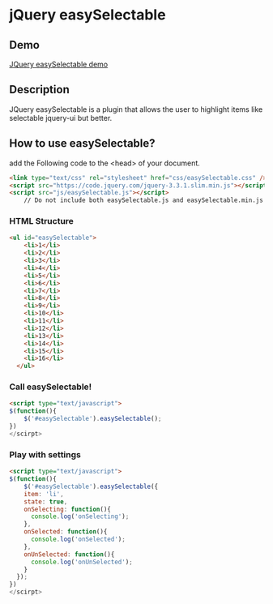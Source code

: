 jQuery easySelectable
=============


Demo
----------------
[JQuery easySelectable demo](https://mee4dy.ru/dev/github/plugins/easySelectable/index.html)

Description
----------------
JQuery easySelectable is a plugin that allows the user to highlight items like selectable jquery-ui but better.

How to use easySelectable?
--------------------
add the Following code to the &lt;head&gt; of your document.
```html
<link type="text/css" rel="stylesheet" href="css/easySelectable.css" />
<script src="https://code.jquery.com/jquery-3.3.1.slim.min.js"></script>
<script src="js/easySelectable.js"></script>
    // Do not include both easySelectable.js and easySelectable.min.js
```

### HTML Structure ###
```html
<ul id="easySelectable">
    <li>1</li>
    <li>2</li>
    <li>3</li>
    <li>4</li>
    <li>5</li>
    <li>6</li>
    <li>7</li>
    <li>8</li>
    <li>9</li>
    <li>10</li>
    <li>11</li>
    <li>12</li>
    <li>13</li>
    <li>14</li>
    <li>15</li>
    <li>16</li>
  </ul>
```

### Call easySelectable! ###
```html
<script type="text/javascript">
$(function(){
	$('#easySelectable').easySelectable();
})
</scirpt>
```

### Play with settings ###
```html
<script type="text/javascript">
$(function(){
	$('#easySelectable').easySelectable({
    item: 'li',
    state: true,
    onSelecting: function(){
      console.log('onSelecting');
    },
    onSelected: function(){
      console.log('onSelected');
    },
    onUnSelected: function(){
      console.log('onUnSelected');
    }
  });
})
</scirpt>
```
